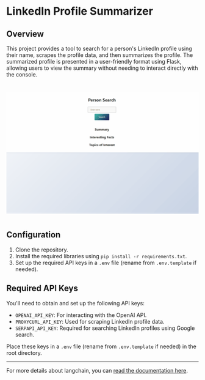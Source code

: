 
# LinkedIn Profile Summarizer

## Overview
This project provides a tool to search for a person's LinkedIn profile using their name, scrapes the profile data, and then summarizes the profile. The summarized profile is presented in a user-friendly format using Flask, allowing users to view the summary without needing to interact directly with the console.

#

![](/assets/Bill_Gates.gif)

#

## Configuration
1. Clone the repository.
2. Install the required libraries using `pip install -r requirements.txt`.
3. Set up the required API keys in a `.env` file (rename from `.env.template` if needed).

## Required API Keys
You'll need to obtain and set up the following API keys:
- `OPENAI_API_KEY`: For interacting with the OpenAI API.
- `PROXYCURL_API_KEY`: Used for scraping LinkedIn profile data.
- `SERPAPI_API_KEY`: Required for searching LinkedIn profiles using Google search.

Place these keys in a `.env` file (rename from `.env.template` if needed) in the root directory.

---


For more details about langchain, you can [read the documentation here](https://python.langchain.com/docs/get_started/introduction).


